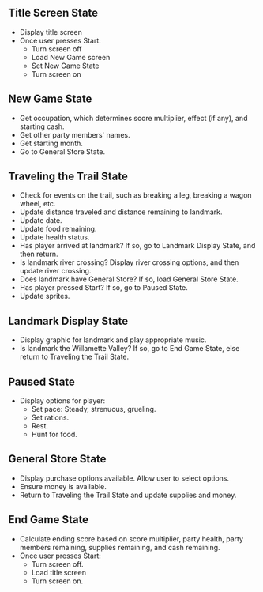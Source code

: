 ## Title Screen State
* Display title screen
* Once user presses Start:
  * Turn screen off
  * Load New Game screen
  * Set New Game State
  * Turn screen on
  
## New Game State
* Get occupation, which determines score multiplier, effect (if any), and starting cash.
* Get other party members' names.
* Get starting month.
* Go to General Store State.

## Traveling the Trail State
* Check for events on the trail, such as breaking a leg, breaking a wagon wheel, etc.
* Update distance traveled and distance remaining to landmark.
* Update date.
* Update food remaining.
* Update health status.
* Has player arrived at landmark? If so, go to Landmark Display State, and then return.
* Is landmark river crossing? Display river crossing options, and then update river crossing.
* Does landmark have General Store? If so, load General Store State.
* Has player pressed Start? If so, go to Paused State.
* Update sprites.

## Landmark Display State
* Display graphic for landmark and play appropriate music.
* Is landmark the Willamette Valley? If so, go to End Game State, else return to Traveling the Trail State.

## Paused State
* Display options for player:
  * Set pace: Steady, strenuous, grueling.
  * Set rations.
  * Rest.
  * Hunt for food.
  
## General Store State
* Display purchase options available. Allow user to select options.
* Ensure money is available.
* Return to Traveling the Trail State and update supplies and money.

## End Game State
* Calculate ending score based on score multiplier, party health, party members remaining, supplies remaining, and cash remaining.
* Once user presses Start:
  * Turn screen off.
  * Load title screen
  * Turn screen on.
